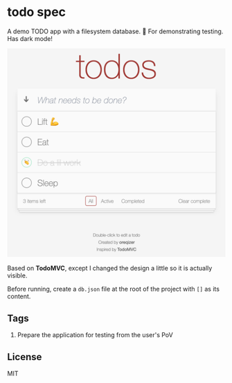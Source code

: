 # todo spec

A demo TODO app with a filesystem database. :scroll: For demonstrating testing. Has dark mode!

![Sneakpeek](docs/sneakpeek.png)

Based on **TodoMVC**, except I changed the design a little so it is actually visible.

Before running, create a `db.json` file at the root of the project with `[]` as its content.

## Tags

1. Prepare the application for testing from the user's PoV

## License

MIT
